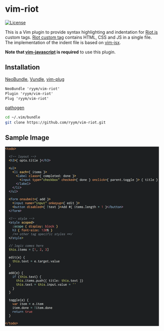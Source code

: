 # vim-riot

[![License](http://img.shields.io/badge/license-MIT-blue.svg)](/LICENSE)

This is a Vim plugin to provide syntax highlighting and indentation for
[Riot.js] custom tags. [Riot custom tag] contains HTML, CSS and JS in a single file.
The implementation of the indent file is based on [vim-jsx].

**Note that [vim-javascript] is required** to use this plugin.

[Riot.js]: http://riotjs.com/
[Riot custom tag]: http://riotjs.com/guide
[vim-javascript]: https://github.com/pangloss/vim-javascript
[vim-jsx]: https://github.com/mxw/vim-jsx 

## Installation

[NeoBundle](https://github.com/Shougo/neobundle.vim),
[Vundle](https://github.com/VundleVim/Vundle.vim),
[vim-plug](https://github.com/junegunn/vim-plug)

```vim
NeoBundle 'ryym/vim-riot'
Plugin 'ryym/vim-riot'
Plug 'ryym/vim-riot'
```

[pathogen](https://github.com/tpope/vim-pathogen)

```bash
cd ~/.vim/bundle
git clone https://github.com/ryym/vim-riot.git
```

## Sample Image

![syntax highlight sample](https://raw.githubusercontent.com/ryym/i/master/vim-riot/highlight-sample.png)
